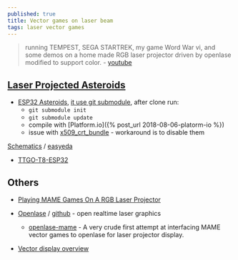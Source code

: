 ```yaml
---
published: true
title: Vector games on laser beam
tags: laser vector games
---
```

> running TEMPEST, SEGA STARTREK, my game Word War vi, and some demos on a home made RGB laser projector driven by openlase modified to support color. - [youtube](https://www.youtube.com/watch?v=eA6pvAZ3nq4) 

## [Laser Projected Asteroids](https://www.youtube.com/watch?v=LXDwGygCokU&t=0s)
- [ESP32 Asteroids](https://github.com/atomic14/esp-asteroids), [it use git submodule](https://git-scm.com/book/en/v2/Git-Tools-Submodules), after clone run:
    - `git submodule init` 
    - `git submodule update`
    - compile with [Platform.io]({% post_url 2018-08-06-platorm-io %})
    - issue with [x509_crt_bundle](https://github.com/espressif/esp-idf/issues/7621#issuecomment-931273887) - workaround is to disable them 

[Schematics](https://oshwlab.com/chris_9044/laser-show-driver-breadboard) / [easyeda](https://easyeda.com/editor#id=129a292fc01a4e27935e7416db2ddd6e)
        
- [TTGO-T8-ESP32](https://github.com/LilyGO/TTGO-T8-ESP32)

## Others

- [Playing MAME Games On A RGB Laser Projector](https://hackaday.com/2013/03/12/playing-mame-games-on-a-rgb-laser-projector/)

- [Openlase](https://marcan.st/2010/11/openlase-open-realtime-laser-graphics/) / [github](https://github.com/marcan/openlase) - open realtime laser graphics
	- [openlase-mame](https://github.com/jv4779/openlase-mame) - A very crude first attempt at interfacing MAME vector games to openlase for laser projector display. 

- [Vector display overview](https://trmm.net/Category:Vector_display/)
